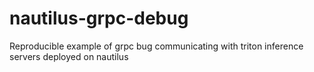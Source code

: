 # nautilus-grpc-debug
Reproducible example of grpc bug communicating with triton inference servers deployed on nautilus
